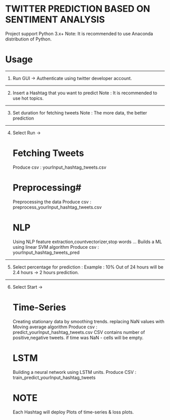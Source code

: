 # TWITTER PREDICTION BASED ON SENTIMENT ANALYSIS

Project support Python 3.x+
Note: It is recommended to use Anaconda distribution of Python.

# Usage #
_____________________
1. Run GUI -> Authenticate using twitter developer account.
_________________
2. Insert a Hashtag that you want to predict 
Note : It is recommended to use hot topics.
_________________
3. Set duration for fetching tweets
Note : The more data, the better prediction
_________________
4. Select Run -> 
   # Fetching Tweets #
   Produce csv : yourInput_hashtag_tweets.csv
   # Preprocessing# 
   Preprocessing the data
   Produce csv : preprocess_yourInput_hashtag_tweets.csv
   # NLP #
   Using NLP feature extraction,countvectorizer,stop words ...
   Builds a ML using linear SVM algorithm
   Produce csv : yourInput_hashtag_tweets_pred
_________________
   
5. Select percentage for prediction : 
   Example : 10% Out of 24 hours will be 2.4 hours -> 2 hours prediction.
_________________
6. Select Start ->
   # Time-Series #
   Creating stationary data by smoothing trends. replacing NaN values with Moving average algorithm 
   Produce csv : predict_yourInput_hashtag_tweets.csv
   CSV contains number of positive,negative tweets. if time was NaN - cells will be empty.
   # LSTM #
   Building a neural network using LSTM units.
   Produce CSV : train_predict_yourInput_hashtag_tweets
   # NOTE #
   Each Hashtag will deploy Plots of time-series & loss plots.
   
